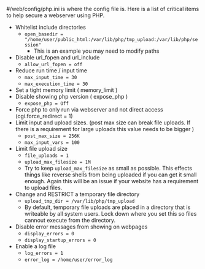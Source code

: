 #/web/config/php.ini is where the config file is.
Here is a list of critical items to help secure a webserver using PHP. 
- Whitelist include directories 
	- `open_basedir = "/home/user/public_html:/var/lib/php/tmp_upload:/var/lib/php/session"`
		- This is an example you may need to modify paths
- Disable url_fopen and url_include
	- `allow_url_fopen = off`
- Reduce run time / input time 
	- `max_input_time = 30`
	- `max_execution_time = 30`
- Set a tight memory limit ( memory_limit )
- Disable showing php version ( expose_php )
	- `expose_php = Off`
- Force php to only run via webserver and not direct access (cgi.force_redirect = 1)
- Limit input and upload sizes. (post max size can break file uploads. If there is a requirement for large uploads this value needs to be bigger )
	- `post_max_size = 256K` 
	- `max_input_vars = 100`
- Limit file upload size
	- `file_uploads = 1`
	- `upload_max_filesize = 1M`
	- Try to keep  `upload_max_filesize` as small as possible. This effects things like reverse shells from being uploaded if you can get it small enough.  Again this will be an issue if your website has a requirement to upload files.
- Change and RESTRICT a temporary file directory 
	- `upload_tmp_dir = /var/lib/php/tmp_upload`
	- By default, temporary file uploads are placed in a directory that is writeable by all system users. Lock down where you set this so files cannout execute from the directory.
- Disable error messages from showing on webpages
	- `display_errors = 0` 
	- `display_startup_errors = 0`
- Enable a log file
	- `log_errors = 1` 
	- `error_log = /home/user/error_log`
